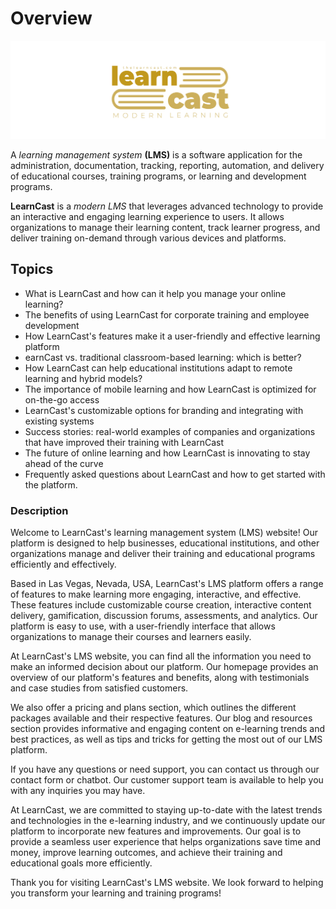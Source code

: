# Overview

<img src="https://raw.githubusercontent.com/LearnCast/core/main/logo/new-logo-gold-1920-no-bg.svg" />

A *learning management system* **(LMS)** is a software application for the administration, documentation, tracking, reporting, automation, and delivery of educational courses, training programs, or learning and development programs.

**LearnCast** is a *modern LMS* that leverages advanced technology to provide an interactive and engaging learning experience to users. It allows organizations to manage their learning content, track learner progress, and deliver training on-demand through various devices and platforms.

## Topics

- What is LearnCast and how can it help you manage your online learning?
- The benefits of using LearnCast for corporate training and employee development
- How LearnCast's features make it a user-friendly and effective learning platform
- earnCast vs. traditional classroom-based learning: which is better?
- How LearnCast can help educational institutions adapt to remote learning and hybrid models?
- The importance of mobile learning and how LearnCast is optimized for on-the-go access
- LearnCast's customizable options for branding and integrating with existing systems
- Success stories: real-world examples of companies and organizations that have improved their training with LearnCast
- The future of online learning and how LearnCast is innovating to stay ahead of the curve
- Frequently asked questions about LearnCast and how to get started with the platform.

### Description

Welcome to LearnCast's learning management system (LMS) website! Our platform is designed to help businesses, educational institutions, and other organizations manage and deliver their training and educational programs efficiently and effectively. 

Based in Las Vegas, Nevada, USA, LearnCast's LMS platform offers a range of features to make learning more engaging, interactive, and effective. These features include customizable course creation, interactive content delivery, gamification, discussion forums, assessments, and analytics. Our platform is easy to use, with a user-friendly interface that allows organizations to manage their courses and learners easily.

At LearnCast's LMS website, you can find all the information you need to make an informed decision about our platform. Our homepage provides an overview of our platform's features and benefits, along with testimonials and case studies from satisfied customers.

We also offer a pricing and plans section, which outlines the different packages available and their respective features. Our blog and resources section provides informative and engaging content on e-learning trends and best practices, as well as tips and tricks for getting the most out of our LMS platform.

If you have any questions or need support, you can contact us through our contact form or chatbot. Our customer support team is available to help you with any inquiries you may have.

At LearnCast, we are committed to staying up-to-date with the latest trends and technologies in the e-learning industry, and we continuously update our platform to incorporate new features and improvements. Our goal is to provide a seamless user experience that helps organizations save time and money, improve learning outcomes, and achieve their training and educational goals more efficiently.

Thank you for visiting LearnCast's LMS website. We look forward to helping you transform your learning and training programs!
